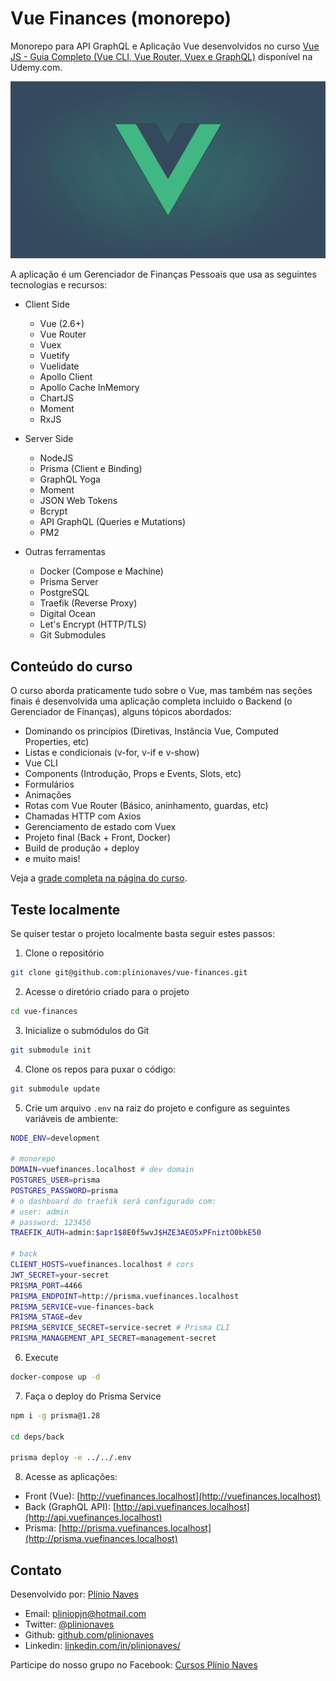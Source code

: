 # Vue Finances (monorepo)

Monorepo para API GraphQL e Aplicação Vue desenvolvidos no curso [Vue JS - Guia Completo (Vue CLI, Vue Router, Vuex e GraphQL)](https://www.udemy.com/course/vue-js-guia-completo/?couponCode=VUE_GITHUB) disponível na Udemy.com.

![Vue JS - Guia Completo (Vue CLI, Vue Router, Vuex e GraphQL)](static/course-official-cover.png)

A aplicação é um Gerenciador de Finanças Pessoais que usa as seguintes tecnologias e recursos:

* Client Side
  * Vue (2.6+)
  * Vue Router
  * Vuex
  * Vuetify
  * Vuelidate
  * Apollo Client
  * Apollo Cache InMemory
  * ChartJS
  * Moment
  * RxJS

* Server Side
  * NodeJS
  * Prisma (Client e Binding)
  * GraphQL Yoga
  * Moment
  * JSON Web Tokens
  * Bcrypt
  * API GraphQL (Queries e Mutations)
  * PM2

* Outras ferramentas
  * Docker (Compose e Machine)
  * Prisma Server
  * PostgreSQL
  * Traefik (Reverse Proxy)
  * Digital Ocean
  * Let's Encrypt (HTTP/TLS)
  * Git Submodules

## Conteúdo do curso

O curso aborda praticamente tudo sobre o Vue, mas também nas seções finais é desenvolvida uma aplicação completa incluido o Backend (o Gerenciador de Finanças), alguns tópicos abordados:

* Dominando os princípios (Diretivas, Instância Vue, Computed Properties, etc)
* Listas e condicionais (v-for, v-if e v-show)
* Vue CLI
* Components (Introdução, Props e Events, Slots, etc)
* Formulários
* Animações
* Rotas com Vue Router (Básico, aninhamento, guardas, etc)
* Chamadas HTTP com Axios
* Gerenciamento de estado com Vuex
* Projeto final (Back + Front, Docker)
* Build de produção + deploy
* e muito mais!

Veja a [grade completa na página do curso](https://www.udemy.com/course/vue-js-guia-completo/?couponCode=VUE_GITHUB).

## Teste localmente

Se quiser testar o projeto localmente basta seguir estes passos:

1. Clone o repositório
```bash
git clone git@github.com:plinionaves/vue-finances.git
```

2. Acesse o diretório criado para o projeto
```bash
cd vue-finances
```

3. Inicialize o submódulos do Git
```bash
git submodule init
```

4. Clone os repos para puxar o código:
```bash
git submodule update
```

5. Crie um arquivo `.env` na raiz do projeto e configure as seguintes variáveis de ambiente:

```bash
NODE_ENV=development

# monorepo
DOMAIN=vuefinances.localhost # dev domain
POSTGRES_USER=prisma
POSTGRES_PASSWORD=prisma
# o dashboard do traefik será configurado com:
# user: admin
# password: 123456
TRAEFIK_AUTH=admin:$apr1$8E0f5wvJ$HZE3AEO5xPFniztO0bkE50

# back
CLIENT_HOSTS=vuefinances.localhost # cors
JWT_SECRET=your-secret
PRISMA_PORT=4466
PRISMA_ENDPOINT=http://prisma.vuefinances.localhost
PRISMA_SERVICE=vue-finances-back
PRISMA_STAGE=dev
PRISMA_SERVICE_SECRET=service-secret # Prisma CLI
PRISMA_MANAGEMENT_API_SECRET=management-secret
```

6. Execute
```bash
docker-compose up -d
```

7. Faça o deploy do Prisma Service
```bash
npm i -g prisma@1.28

cd deps/back

prisma deploy -e ../../.env
```

8. Acesse as aplicações:
  * Front (Vue): [http://vuefinances.localhost](http://vuefinances.localhost)
  * Back (GraphQL API): [http://api.vuefinances.localhost](http://api.vuefinances.localhost)
  * Prisma: [http://prisma.vuefinances.localhost](http://prisma.vuefinances.localhost)


## Contato

Desenvolvido por: [Plínio Naves](https://www.udemy.com/user/plinio-naves/)

* Email: [pliniopjn@hotmail.com](mailto:pliniopjn@hotmail.com)
* Twitter: [@plinionaves](https://twitter.com/plinionaves)
* Github: [github.com/plinionaves](https://github.com/plinionaves)
* Linkedin: [linkedin.com/in/plinionaves/](https://www.linkedin.com/in/plinionaves/)

Participe do nosso grupo no Facebook: [Cursos Plínio Naves](https://www.facebook.com/groups/200267383740594)